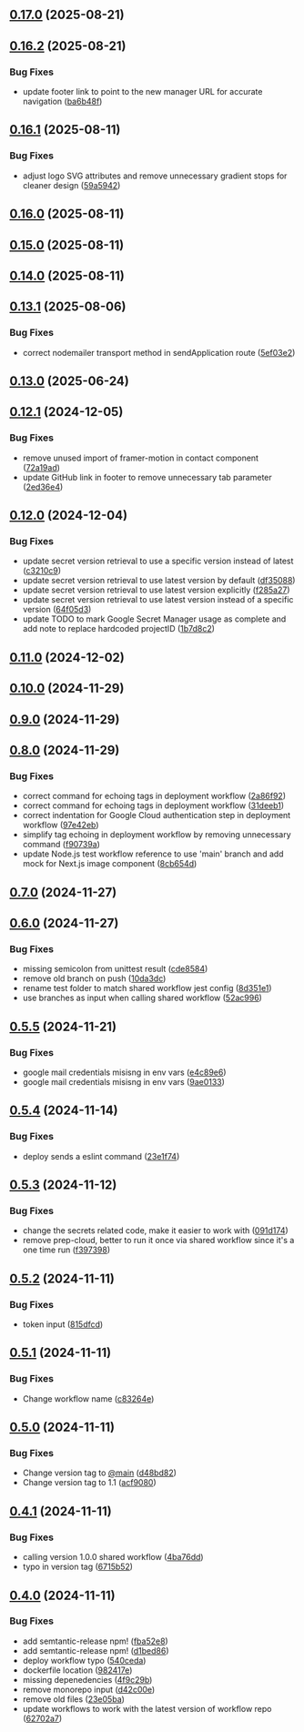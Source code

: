 ## [0.17.0](https://github.com/Ridvan-bot/pohlmanprotean.se/compare/v0.16.2...v0.17.0) (2025-08-21)

## [0.16.2](https://github.com/Ridvan-bot/pohlmanprotean.se/compare/v0.16.1...v0.16.2) (2025-08-21)

### Bug Fixes

* update footer link to point to the new manager URL for accurate navigation ([ba6b48f](https://github.com/Ridvan-bot/pohlmanprotean.se/commit/ba6b48fd9b1512ff03fe1e26f352490db869a972))

## [0.16.1](https://github.com/Ridvan-bot/pohlmanprotean.se/compare/v0.16.0...v0.16.1) (2025-08-11)

### Bug Fixes

* adjust logo SVG attributes and remove unnecessary gradient stops for cleaner design ([59a5942](https://github.com/Ridvan-bot/pohlmanprotean.se/commit/59a5942e80616b65cefae726b67b5a84e031a786))

## [0.16.0](https://github.com/Ridvan-bot/pohlmanprotean.se/compare/v0.15.0...v0.16.0) (2025-08-11)

## [0.15.0](https://github.com/Ridvan-bot/pohlmanprotean.se/compare/v0.14.0...v0.15.0) (2025-08-11)

## [0.14.0](https://github.com/Ridvan-bot/pohlmanprotean.se/compare/v0.13.1...v0.14.0) (2025-08-11)

## [0.13.1](https://github.com/Ridvan-bot/pohlmanprotean.se/compare/v0.13.0...v0.13.1) (2025-08-06)

### Bug Fixes

* correct nodemailer transport method in sendApplication route ([5ef03e2](https://github.com/Ridvan-bot/pohlmanprotean.se/commit/5ef03e2ee2d1cd7f0ccf0863dd3f7a9b113bb217))

## [0.13.0](https://github.com/Ridvan-bot/pohlmanprotean.se/compare/v0.12.1...v0.13.0) (2025-06-24)

## [0.12.1](https://github.com/Ridvan-bot/pohlmanprotean.se/compare/v0.12.0...v0.12.1) (2024-12-05)

### Bug Fixes

* remove unused import of framer-motion in contact component ([72a19ad](https://github.com/Ridvan-bot/pohlmanprotean.se/commit/72a19ad226fe5cf1d5671b495ca836a5b0b05b13))
* update GitHub link in footer to remove unnecessary tab parameter ([2ed36e4](https://github.com/Ridvan-bot/pohlmanprotean.se/commit/2ed36e4641b7d57810ee2c9541277406b4e5472c))

## [0.12.0](https://github.com/Ridvan-bot/pohlmanprotean.se/compare/v0.11.0...v0.12.0) (2024-12-04)

### Bug Fixes

* update secret version retrieval to use a specific version instead of latest ([c3210c9](https://github.com/Ridvan-bot/pohlmanprotean.se/commit/c3210c9b29eb9a769451877bba4c7dcc43ee9355))
* update secret version retrieval to use latest version by default ([df35088](https://github.com/Ridvan-bot/pohlmanprotean.se/commit/df35088a707f3f35e173a7c41f97de5dc99ec9ec))
* update secret version retrieval to use latest version explicitly ([f285a27](https://github.com/Ridvan-bot/pohlmanprotean.se/commit/f285a2762203e2ca42bee5ae3f9f8b7b3b1c334e))
* update secret version retrieval to use latest version instead of a specific version ([64f05d3](https://github.com/Ridvan-bot/pohlmanprotean.se/commit/64f05d3601029b2043eb40f21c1d7fff79febab6))
* update TODO to mark Google Secret Manager usage as complete and add note to replace hardcoded projectID ([1b7d8c2](https://github.com/Ridvan-bot/pohlmanprotean.se/commit/1b7d8c2abebd4482260b2e3d8d2a79c52d9e9518))

## [0.11.0](https://github.com/Ridvan-bot/pohlmanprotean.se/compare/v0.10.0...v0.11.0) (2024-12-02)

## [0.10.0](https://github.com/Ridvan-bot/pohlmanprotean.se/compare/v0.9.0...v0.10.0) (2024-11-29)

## [0.9.0](https://github.com/Ridvan-bot/pohlmanprotean.se/compare/v0.8.0...v0.9.0) (2024-11-29)

## [0.8.0](https://github.com/Ridvan-bot/pohlmanprotean.se/compare/v0.7.0...v0.8.0) (2024-11-29)

### Bug Fixes

* correct command for echoing tags in deployment workflow ([2a86f92](https://github.com/Ridvan-bot/pohlmanprotean.se/commit/2a86f92c41eadc55e53a7dc25eb34be13bcae26d))
* correct command for echoing tags in deployment workflow ([31deeb1](https://github.com/Ridvan-bot/pohlmanprotean.se/commit/31deeb11eaa3d46f03108c4e0efde8193f54130b))
* correct indentation for Google Cloud authentication step in deployment workflow ([97e42eb](https://github.com/Ridvan-bot/pohlmanprotean.se/commit/97e42ebe1ced7ef0009075c5fa85d3d843046788))
* simplify tag echoing in deployment workflow by removing unnecessary command ([f90739a](https://github.com/Ridvan-bot/pohlmanprotean.se/commit/f90739a662c2956067b3ce1994b2c01aa2a32e7c))
* update Node.js test workflow reference to use 'main' branch and add mock for Next.js image component ([8cb654d](https://github.com/Ridvan-bot/pohlmanprotean.se/commit/8cb654d82e4f623406aa85e6ff068cbd7435bfd8))

## [0.7.0](https://github.com/Ridvan-bot/pohlmanprotean.se/compare/v0.6.0...v0.7.0) (2024-11-27)

## [0.6.0](https://github.com/Ridvan-bot/pohlmanprotean.se/compare/v0.5.5...v0.6.0) (2024-11-27)

### Bug Fixes

* missing semicolon from unittest result ([cde8584](https://github.com/Ridvan-bot/pohlmanprotean.se/commit/cde85841c8654164ee4568a5a7fced89acd35779))
* remove old branch on push ([10da3dc](https://github.com/Ridvan-bot/pohlmanprotean.se/commit/10da3dc6d2d07d0b3711916146bc694c663c63d4))
* rename test folder to match shared workflow jest config ([8d351e1](https://github.com/Ridvan-bot/pohlmanprotean.se/commit/8d351e1fd7fc7fa3e6d1208a5f5a325a44875cd6))
* use branches as input when calling shared workflow ([52ac996](https://github.com/Ridvan-bot/pohlmanprotean.se/commit/52ac996e58131f18e8f01f9cacfba780ac475f48))

## [0.5.5](https://github.com/Ridvan-bot/pohlmanprotean.se/compare/v0.5.4...v0.5.5) (2024-11-21)

### Bug Fixes

* google mail credentials misisng in env vars ([e4c89e6](https://github.com/Ridvan-bot/pohlmanprotean.se/commit/e4c89e6194e36f6437917a6f45a56378bef0f06a))
* google mail credentials misisng in env vars ([9ae0133](https://github.com/Ridvan-bot/pohlmanprotean.se/commit/9ae0133bdc8a6f34696c14588ee8db39ed99af62))

## [0.5.4](https://github.com/Ridvan-bot/pohlmanprotean.se/compare/v0.5.3...v0.5.4) (2024-11-14)

### Bug Fixes

* deploy sends a eslint command ([23e1f74](https://github.com/Ridvan-bot/pohlmanprotean.se/commit/23e1f74efffad7ba960a84db59bf66f82330db0d))

## [0.5.3](https://github.com/Ridvan-bot/pohlmanprotean.se/compare/v0.5.2...v0.5.3) (2024-11-12)

### Bug Fixes

* change the secrets related code, make it easier to work with ([091d174](https://github.com/Ridvan-bot/pohlmanprotean.se/commit/091d174ffb8680508d236d3abb7df217e26e63a6))
* remove prep-cloud, better to run it once via shared workflow since it's a one time run ([f397398](https://github.com/Ridvan-bot/pohlmanprotean.se/commit/f3973989087b9a4fabcbb9db8b82157cacb5660b))

## [0.5.2](https://github.com/Ridvan-bot/pohlmanprotean.se/compare/v0.5.1...v0.5.2) (2024-11-11)

### Bug Fixes

* token input ([815dfcd](https://github.com/Ridvan-bot/pohlmanprotean.se/commit/815dfcde5915d9a7b89a28e7fa15d229dc4db5c6))

## [0.5.1](https://github.com/Ridvan-bot/pohlmanprotean.se/compare/v0.5.0...v0.5.1) (2024-11-11)

### Bug Fixes

* Change workflow name ([c83264e](https://github.com/Ridvan-bot/pohlmanprotean.se/commit/c83264e6e395ac6760e85ba81698cdf2028319aa))

## [0.5.0](https://github.com/Ridvan-bot/pohlmanprotean.se/compare/v0.4.1...v0.5.0) (2024-11-11)

### Bug Fixes

* Change version tag to [@main](https://github.com/main) ([d48bd82](https://github.com/Ridvan-bot/pohlmanprotean.se/commit/d48bd82c6c64c7910d121822b23f36d7daa25ca1))
* Change version tag to 1.1 ([acf9080](https://github.com/Ridvan-bot/pohlmanprotean.se/commit/acf9080d44ef545208190d70cad8a13270d5c7cf))

## [0.4.1](https://github.com/Ridvan-bot/pohlmanprotean.se/compare/v0.4.0...v0.4.1) (2024-11-11)

### Bug Fixes

* calling version 1.0.0 shared workflow ([4ba76dd](https://github.com/Ridvan-bot/pohlmanprotean.se/commit/4ba76dd870d58b69b985948b49b52f861532bf9f))
* typo in version  tag ([6715b52](https://github.com/Ridvan-bot/pohlmanprotean.se/commit/6715b52174aa52ad7c596df446198f285cbffb71))

## [0.4.0](https://github.com/Ridvan-bot/pohlmanprotean.se/compare/v0.3.0...v0.4.0) (2024-11-11)

### Bug Fixes

* add semtantic-release npm! ([fba52e8](https://github.com/Ridvan-bot/pohlmanprotean.se/commit/fba52e89c4f0f939321180bf36d3b14bab2bf156))
* add semtantic-release npm! ([d1bed86](https://github.com/Ridvan-bot/pohlmanprotean.se/commit/d1bed8674d120ef7158b6a16b411793cfcb71573))
* deploy workflow typo ([540ceda](https://github.com/Ridvan-bot/pohlmanprotean.se/commit/540ceda4f39045d33c07e1c99f9c6ac4399af396))
* dockerfile location ([982417e](https://github.com/Ridvan-bot/pohlmanprotean.se/commit/982417e92bb89d6d626dce2340c8cb46fddfde5d))
* missing depenedencies ([4f9c29b](https://github.com/Ridvan-bot/pohlmanprotean.se/commit/4f9c29bdfb38e2662ac7262e2495346ca512b661))
* remove monorepo input ([d42c00e](https://github.com/Ridvan-bot/pohlmanprotean.se/commit/d42c00ef10e0ba26e786a68532b06c0674b15a7f))
* remove old files ([23e05ba](https://github.com/Ridvan-bot/pohlmanprotean.se/commit/23e05ba502c839e0b96203fc2c55bae1720a9baf))
* update workflows to work with the latest version of workflow repo ([62702a7](https://github.com/Ridvan-bot/pohlmanprotean.se/commit/62702a7fdcb701b6b5fa9b82b58a50323ce5197f))

